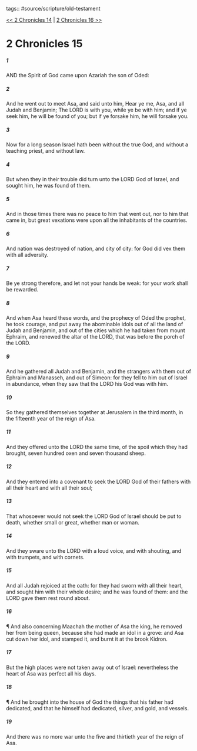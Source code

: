 tags:: #source/scripture/old-testament

[<< 2 Chronicles 14](source/scripture/old-testament/14_2_Chronicles/2_Chronicles_14.md) | [2 Chronicles 16 >>](source/scripture/old-testament/14_2_Chronicles/2_Chronicles_16.md)

# 2 Chronicles 15

##### 1

AND the Spirit of God came upon Azariah the son of Oded:

##### 2

And he went out to meet Asa, and said unto him, Hear ye me, Asa, and all Judah and Benjamin; The LORD is with you, while ye be with him; and if ye seek him, he will be found of you; but if ye forsake him, he will forsake you.

##### 3

Now for a long season Israel hath been without the true God, and without a teaching priest, and without law.

##### 4

But when they in their trouble did turn unto the LORD God of Israel, and sought him, he was found of them.

##### 5

And in those times there was no peace to him that went out, nor to him that came in, but great vexations were upon all the inhabitants of the countries.

##### 6

And nation was destroyed of nation, and city of city: for God did vex them with all adversity.

##### 7

Be ye strong therefore, and let not your hands be weak: for your work shall be rewarded.

##### 8

And when Asa heard these words, and the prophecy of Oded the prophet, he took courage, and put away the abominable idols out of all the land of Judah and Benjamin, and out of the cities which he had taken from mount Ephraim, and renewed the altar of the LORD, that was before the porch of the LORD.

##### 9

And he gathered all Judah and Benjamin, and the strangers with them out of Ephraim and Manasseh, and out of Simeon: for they fell to him out of Israel in abundance, when they saw that the LORD his God was with him.

##### 10

So they gathered themselves together at Jerusalem in the third month, in the fifteenth year of the reign of Asa.

##### 11

And they offered unto the LORD the same time, of the spoil which they had brought, seven hundred oxen and seven thousand sheep.

##### 12

And they entered into a covenant to seek the LORD God of their fathers with all their heart and with all their soul;

##### 13

That whosoever would not seek the LORD God of Israel should be put to death, whether small or great, whether man or woman.

##### 14

And they sware unto the LORD with a loud voice, and with shouting, and with trumpets, and with cornets.

##### 15

And all Judah rejoiced at the oath: for they had sworn with all their heart, and sought him with their whole desire; and he was found of them: and the LORD gave them rest round about.

##### 16

¶ And also concerning Maachah the mother of Asa the king, he removed her from being queen, because she had made an idol in a grove: and Asa cut down her idol, and stamped it, and burnt it at the brook Kidron.

##### 17

But the high places were not taken away out of Israel: nevertheless the heart of Asa was perfect all his days.

##### 18

¶ And he brought into the house of God the things that his father had dedicated, and that he himself had dedicated, silver, and gold, and vessels.

##### 19

And there was no more war unto the five and thirtieth year of the reign of Asa.
